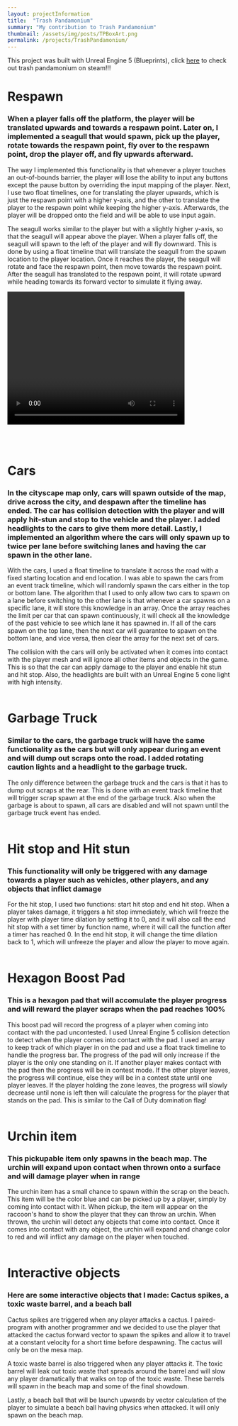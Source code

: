 ```yaml
---
layout: projectInformation
title:  "Trash Pandamonium"
summary: "My contribution to Trash Pandamonium"
thumbnail: /assets/img/posts/TPBoxArt.png
permalink: /projects/TrashPandamonium/
---
```


This project was built with Unreal Engine 5 (Blueprints), click <a href="https://store.steampowered.com/app/2900780/Trash_Pandamonium/" target="_blank">here</a> to check out trash pandamonium on steam!!!<br>

<h1>Respawn</h1>

<h3>When a player falls off the platform, the player will be translated upwards and towards a respawn point. Later on, I implemented a seagull that would spawn, pick up the player, rotate towards the respawn point, fly over to the respawn point, drop the player off, and fly upwards afterward.</h3>

The way I implemented this functionality is that whenever a player touches an out-of-bounds barrier, the player will lose the ability to input any buttons except the pause button by overriding the input mapping of the player. Next, I use two float timelines, one for translating the player upwards, which is just the respawn point with a higher y-axis, and the other to translate the player to the respawn point while keeping the higher y-axis. Afterwards, the player will be dropped onto the field and will be able to use input again.

The seagull works similar to the player but with a slightly higher y-axis, so that the seagull will appear above the player. When a player falls off, the seagull will spawn to the left of the player and will fly downward. This is done by using a float timeline that will translate the seagull from the spawn location to the player location. Once it reaches the player, the seagull will rotate and face the respawn point, then move towards the respawn point. After the seagull has translated to the respawn point, it will rotate upward while heading towards its forward vector to simulate it flying away.
<html>
    <body>
        <video width="400" height="300" controls>
            <source src="../../assets/video/Cars.mp4" type="video/mp4">
        </video>
    </body>
</html>

<br><br>

<h1>Cars</h1>

<h3>In the cityscape map only, cars will spawn outside of the map, drive across the city, and despawn after the timeline has ended. The car has collision detection with the player and will apply hit-stun and stop to the vehicle and the player. I added headlights to the cars to give them more detail. Lastly, I implemented an algorithm where the cars will only spawn up to twice per lane before switching lanes and having the car spawn in the other lane.</h3>

With the cars, I used a float timeline to translate it across the road with a fixed starting location and end location. I was able to spawn the cars from an event track timeline, which will randomly spawn the cars either in the top or bottom lane. The algorithm that I used to only allow two cars to spawn on a lane before switching to the other lane is that whenever a car spawns on a specific lane, it will store this knowledge in an array. Once the array reaches the limit per car that can spawn continuously, it will check all the knowledge of the past vehicle to see which lane it has spawned in. If all of the cars spawn on the top lane, then the next car will guarantee to spawn on the bottom lane, and vice versa, then clear the array for the next set of cars.

The collision with the cars will only be activated when it comes into contact with the player mesh and will ignore all other items and objects in the game. This is so that the car can apply damage to the player and enable hit stun and hit stop. Also, the headlights are built with an Unreal Engine 5 cone light with high intensity.<br><br>

<h1>Garbage Truck</h1>

<h3>Similar to the cars, the garbage truck will have the same functionality as the cars but will only appear during an event and will dump out scraps onto the road. I added rotating caution lights and a headlight to the garbage truck.</h3>

The only difference between the garbage truck and the cars is that it has to dump out scraps at the rear. This is done with an event track timeline that will trigger scrap spawn at the end of the garbage truck. Also when the garbage is about to spawn, all cars are disabled and will not spawn until the garbage truck event has ended.<br><br>

<h1>Hit stop and Hit stun</h1>

<h3>This functionality will only be triggered with any damage towards a player such as vehicles, other players, and any objects that inflict damage</h3>

For the hit stop, I used two functions: start hit stop and end hit stop. When a player takes damage, it triggers a hit stop immediately, which will freeze the player with player time dilation by setting it to 0, and it will also call the end hit stop with a set timer by function name, where it will call the function after a timer has reached 0. In the end hit stop, it will change the time dilation back to 1, which will unfreeze the player and allow the player to move again.<br><br>

<h1>Hexagon Boost Pad</h1>

<h3>This is a hexagon pad that will accomulate the player progress and will reward the player scraps when the pad reaches 100%</h3>

This boost pad will record the progress of a player when coming into contact with the pad uncontested. I used Unreal Engine 5 collision detection to detect when the player comes into contact with the pad. I used an array to keep track of which player in on the pad and use a float track timeline to handle the progress bar. The progress of the pad will only increase if the player is the only one standing on it. If another player makes contact with the pad then the progress will be in contest mode. If the other player leaves, the progress will continue, else they will be in a contest state until one player leaves. If the player holding the zone leaves, the progress will slowly decrease until none is left then will calculate the progress for the player that stands on the pad. This is similar to the Call of Duty domination flag!<br><br>

<h1>Urchin item</h1>

<h3>This pickupable item only spawns in the beach map. The urchin will expand upon contact when thrown onto a surface and will damage player when in range</h3>

The urchin item has a small chance to spawn within the scrap on the beach. This item will be the color blue and can be picked up by a player, simply by coming into contact with it. When pickup, the item will appear on the raccoon's hand to show the player that they can throw an urchin. When thrown, the urchin will detect any objects that come into contact. Once it comes into contact with any object, the urchin will expand and change color to red and will inflict any damage on the player when touched.<br><br>

<h1>Interactive objects</h1>

<h3>Here are some interactive objects that I made: Cactus spikes, a toxic waste barrel, and a beach ball</h3>

Cactus spikes are triggered when any player attacks a cactus. I paired-program with another programmer and we decided to use the player that attacked the cactus forward vector to spawn the spikes and allow it to travel at a constant velocity for a short time before despawning. The cactus will only be on the mesa map.

A toxic waste barrel is also triggered when any player attacks it. The toxic barrel will leak out toxic waste that spreads around the barrel and will slow any player dramatically that walks on top of the toxic waste. These barrels will spawn in the beach map and some of the final showdown.

Lastly, a beach ball that will be launch upwards by vector calculation of the player to simulate a beach ball having physics when attacked. It will only spawn on the beach map.<br><br>
